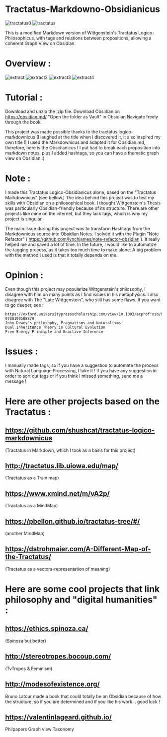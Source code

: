 # Tractatus-Markdowno-Obsidianicus
![tractatus0](https://github.com/Onto-Log/Tractatus-Markdowno-Obsidianicus/blob/main/Obsidianicus_images/Tractatus4.png)
![tractatus](https://github.com/Onto-Log/Tractatus-Markdowno-Obsidianicus/blob/main/Obsidianicus_images/AVT_Ludwig-Wittgenstein_8451.png)


This is a modified Markdown version of Wittgenstein's Tractatus Logico-Philosophicus, with tags and relations between propositions, allowing a coherent Graph View on Obsidian.

# Overview :
![extract](https://github.com/Onto-Log/Tractatus-Markdowno-Obsidianicus/blob/main/Obsidianicus_images/Tractatus1.png)
![extract2](https://github.com/Onto-Log/Tractatus-Markdowno-Obsidianicus/blob/main/Obsidianicus_images/Tractatus2.png)
![extract3](https://github.com/Onto-Log/Tractatus-Markdowno-Obsidianicus/blob/main/Obsidianicus_images/Tractatus3.png)
![extract4](https://github.com/Onto-Log/Tractatus-Markdowno-Obsidianicus/blob/main/Obsidianicus_images/Tractatus4.png)


# Tutorial : 
Download and unzip the .zip file. 
Download Obsidian on https://obsidian.md/
"Open the folder as Vault" in Obsidian
Navigate freely through the book.

This project was made possible thanks to the tractatus logico-markdownicus (I laughed at the title when I discovered it, it also inspired my own title !)
I used the Markdownicus and adapted it for Obsidian.md, therefore, here is the Obsidianicus !
I put had to break each proposition into markdown notes, plus I added hashtags, so you can have a thematic graph view on Obsidian :) 

# Note : 
I made this Tractatus Logico-Obsidianicus alone, based on the "Tractatus Markdownicus" (see bellow.) 
The idea behind this project was to test my skills with Obsidian on a philosophical book.
I thought Wittgenstein's Thesis was particularly Obsidian-friendly because of its structure.
There are other projects like mine on the internet, but they lack tags, which is why my project is singular.

The main issue during this project was to transform Hashtags from the Markdownicus source into Obsidian Notes. 
I solved it with the Plugin "Note Refactor" ( https://github.com/lynchjames/note-refactor-obsidian ). It really helped me and saved a lot of time. 
In the future, I would like to automatize the tagging process, as it takes too much time to make alone. 
A big problem with the method I used is that it totally depends on me.


# Opinion : 
Even though this project may popularize Wittgenstein's philosophy, I disagree with him on many points as I find issues in his metaphysics. 
I also disagree with The "Late Wittgenstein", who still has some flaws. If you want to go deeper, see :

    https://oxford.universitypressscholarship.com/view/10.1093/acprof:oso/9780199588879.001.0001/acprof-9780199588879
    John Dewey's philosophy, Pragmatisms and Naturalisms
    Dual Inheritence Theory in Cultural Evolution
    Free Energy Principle and Enactive Inference

# Issues :
I manually made tags, so if you have a suggestion to automate the process with Natural Language Processing, I take it !
If you have any suggestion in order to sort out tags or if you think I missed something, send me a message !

# Here are other projects based on the Tractatus :
## https://github.com/shushcat/tractatus-logico-markdownicus 
(Tractatus in Markdown, which I took as a basis for this project) 

## http://tractatus.lib.uiowa.edu/map/ 
(Tractatus as a Train map) 

## https://www.xmind.net/m/vA2p/ 
(Tractatus as a MindMap) 

## https://pbellon.github.io/tractatus-tree/#/ 
(another MindMap) 

## https://dstrohmaier.com/A-Different-Map-of-the-Tractatus/ 
(Tractatus as a vectors-representation of meaning)


# Here are some cool projects that link philosophy and "digital humanities" : 
## https://ethics.spinoza.ca/
(Spinoza but better)

## http://stereotropes.bocoup.com/
(TvTropes & Feminism)

## http://modesofexistence.org/
Bruno Latour made a book that could totally be on Obsidian because of how the structure, so if you are determined and if you like his work... good luck !

## https://valentinlageard.github.io/
Philpapers Graph view Taxonomy
